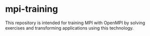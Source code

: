 # mpi-training
This repository is intended for training MPI with OpenMPI by solving exercises and transforming applications using this technology.  
